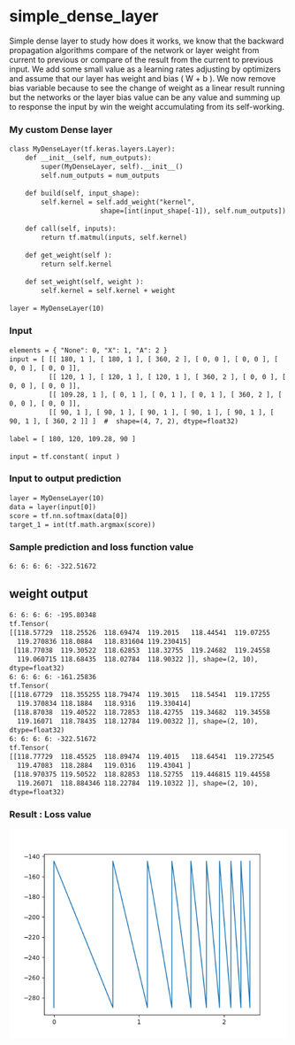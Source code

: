 # simple_dense_layer
Simple dense layer to study how does it works, we know that the backward propagation algorithms compare of the network or layer weight from current to previous or compare of the result from the current to previous input. We add some small value as a learning rates adjusting by optimizers and assume that our layer has weight and bias ( W + b ). We now remove bias variable because to see the change of weight as a linear result running but the networks or the layer bias value can be any value and summing up to response the input by win the weight accumulating from its self-working.


### My custom Dense layer ####
```
class MyDenseLayer(tf.keras.layers.Layer):
	def __init__(self, num_outputs):
		super(MyDenseLayer, self).__init__()
		self.num_outputs = num_outputs

	def build(self, input_shape):
		self.kernel = self.add_weight("kernel",
                       shape=[int(input_shape[-1]), self.num_outputs])

	def call(self, inputs):
		return tf.matmul(inputs, self.kernel)
	
	def get_weight(self ):
		return self.kernel
		
	def set_weight(self, weight ):
		self.kernel = self.kernel + weight

layer = MyDenseLayer(10)
```

### Input ###
```
elements = { "None": 0, "X": 1, "A": 2 }
input = [ [[ 180, 1 ], [ 180, 1 ], [ 360, 2 ], [ 0, 0 ], [ 0, 0 ], [ 0, 0 ], [ 0, 0 ]], 
          [[ 120, 1 ], [ 120, 1 ], [ 120, 1 ], [ 360, 2 ], [ 0, 0 ], [ 0, 0 ], [ 0, 0 ]],
          [[ 109.28, 1 ], [ 0, 1 ], [ 0, 1 ], [ 0, 1 ], [ 360, 2 ], [ 0, 0 ], [ 0, 0 ]],
          [[ 90, 1 ], [ 90, 1 ], [ 90, 1 ], [ 90, 1 ], [ 90, 1 ], [ 90, 1 ], [ 360, 2 ]] ]	#  shape=(4, 7, 2), dtype=float32)

label = [ 180, 120, 109.28, 90 ]
		  
input = tf.constant( input )
```

### Input to output prediction ###
```
layer = MyDenseLayer(10)
data = layer(input[0])
score = tf.nn.softmax(data[0])
target_1 = int(tf.math.argmax(score))
```

### Sample prediction and loss function value ###
```
6: 6: 6: 6: -322.51672
```

## weight output ###
```
6: 6: 6: 6: -195.80348
tf.Tensor(
[[118.57729  118.25526  118.69474  119.2015   118.44541  119.07255
  119.270836 118.0884   118.831604 119.230415]
 [118.77038  119.30522  118.62853  118.32755  119.24682  119.24558
  119.060715 118.68435  118.02784  118.90322 ]], shape=(2, 10), dtype=float32)
6: 6: 6: 6: -161.25836
tf.Tensor(
[[118.67729  118.355255 118.79474  119.3015   118.54541  119.17255
  119.370834 118.1884   118.9316   119.330414]
 [118.87038  119.40522  118.72853  118.42755  119.34682  119.34558
  119.16071  118.78435  118.12784  119.00322 ]], shape=(2, 10), dtype=float32)
6: 6: 6: 6: -322.51672
tf.Tensor(
[[118.77729  118.45525  118.89474  119.4015   118.64541  119.272545
  119.47083  118.2884   119.0316   119.43041 ]
 [118.970375 119.50522  118.82853  118.52755  119.446815 119.44558
  119.26071  118.884346 118.22784  119.10322 ]], shape=(2, 10), dtype=float32)
```

### Result : Loss value ###

![Alt text](https://github.com/jkaewprateep/simple_dense_layer/blob/main/Figure_24.png?raw=true "Title")
